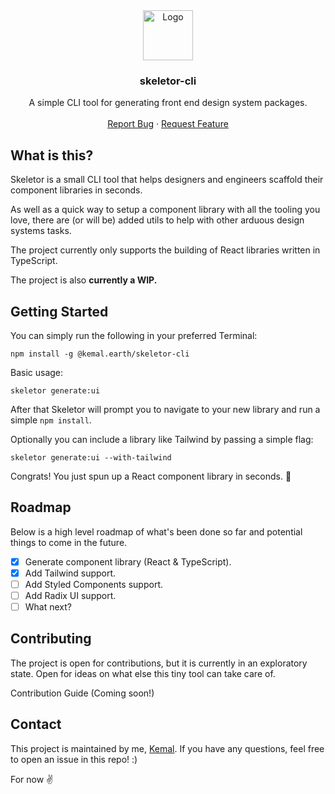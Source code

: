 <div align="center">
  <a href="https://github.com/kemaldotearth/skeletor">
    <img src="https://emojipedia-us.s3.dualstack.us-west-1.amazonaws.com/thumbs/240/apple/325/skull_1f480.png" alt="Logo" width="80" height="80">
  </a>

  <h3 align="center">skeletor-cli</h3>
  <p align="center">
    A simple CLI tool for generating front end design system packages.
    <br />
    <br />
    <a href="https://github.com/kemaldotearth/skeletor/issues">Report Bug</a>
    ·
    <a href="https://github.com/kemaldotearth/skeletor/issues">Request Feature</a>
  </p>
</div>

## What is this?

Skeletor is a small CLI tool that helps designers and engineers scaffold their component libraries in seconds.

As well as a quick way to setup a component library with all the tooling you love, there are (or will be) added utils to help with other arduous design systems tasks.

The project currently only supports the building of React libraries written in TypeScript.

The project is also **currently a WIP.**

## Getting Started

You can simply run the following in your preferred Terminal:

```
npm install -g @kemal.earth/skeletor-cli
```

Basic usage:

```
skeletor generate:ui
```

After that Skeletor will prompt you to navigate to your new library and run a simple `npm install`.

Optionally you can include a library like Tailwind by passing a simple flag:

```
skeletor generate:ui --with-tailwind
```

Congrats! You just spun up a React component library in seconds. 🎉

## Roadmap

Below is a high level roadmap of what's been done so far and potential things to come in the future.

- [x] Generate component library (React & TypeScript).
- [x] Add Tailwind support.
- [ ] Add Styled Components support.
- [ ] Add Radix UI support.
- [ ] What next?

## Contributing

The project is open for contributions, but it is currently in an exploratory state. Open for ideas on what else this tiny tool can take care of.

Contribution Guide (Coming soon!)

## Contact

This project is maintained by me, [Kemal](https://kemal.earth). If you have any questions, feel free to open an issue in this repo! :)

For now ✌️
